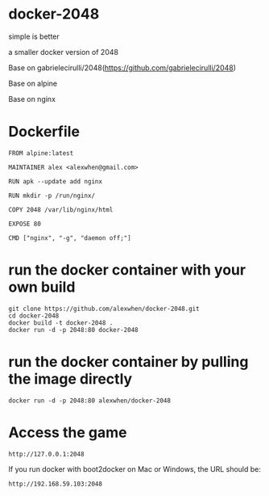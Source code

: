# docker-2048

simple is better

a smaller docker version of 2048

Base on gabrielecirulli/2048(https://github.com/gabrielecirulli/2048)

Base on alpine

Base on nginx

# Dockerfile

    FROM alpine:latest

    MAINTAINER alex <alexwhen@gmail.com>

    RUN apk --update add nginx
    
    RUN mkdir -p /run/nginx/

    COPY 2048 /var/lib/nginx/html

    EXPOSE 80

    CMD ["nginx", "-g", "daemon off;"]

# run the docker container with your own build

    git clone https://github.com/alexwhen/docker-2048.git
    cd docker-2048
    docker build -t docker-2048 .
    docker run -d -p 2048:80 docker-2048

# run the docker container by pulling the image directly

    docker run -d -p 2048:80 alexwhen/docker-2048

# Access the game

    http://127.0.0.1:2048

If you run docker with boot2docker on Mac or Windows, the URL should be:
 
    http://192.168.59.103:2048
